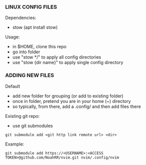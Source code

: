 ### LINUX CONFIG FILES
Dependencies:
- stow (apt install stow)

Usage:
- in $HOME, clone this repo
- go into folder
- use "stow */" to apply all config directories
- use "stow {dir name}" to apply single config directory

### ADDING NEW FILES
Default
- add new folder for grouping (or add to existing folder)
- once in folder, pretend you are in your home (~) directory
- so typically, from there, add a .config/ and then add files there

Existing git repo:
- use git submodules
```
git submodule add <git http link remote url> <dir>
```
Example:
```
git submodule add https://<USERNAME>:<ACCESS TOKEN>@github.com/NoahRR/nvim.git nvim/.config/nvim
```
